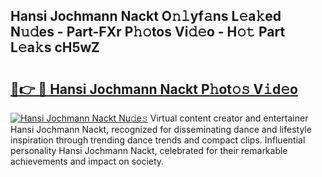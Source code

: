 ## Hansi Jochmann Nackt O𝚗𝚕yf𝚊ns L𝚎a𝚔ed N𝚞𝚍es - Part-FXr P𝚑𝚘tos Vi𝚍𝚎o - H𝚘𝚝 Part L𝚎a𝚔s cH5wZ

# <h2><a href="http://kfalg2c.oniu.top/?m=Hansi+Jochmann+Nackt">🔗👉 🔴 Hansi Jochmann Nackt P𝚑ot𝚘𝚜 V𝚒d𝚎o</a></h2>

[![Hansi Jochmann Nackt Nu𝚍e𝚜](https://i.imgur.com/0qMVB7G.gif)](http://kfalg2c.oniu.top/?m=Hansi+Jochmann+Nackt)
Virtual content creator and entertainer Hansi Jochmann Nackt, recognized for disseminating dance and lifestyle inspiration through trending dance trends and compact clips. Influential personality Hansi Jochmann Nackt, celebrated for their remarkable achievements and impact on society.  
